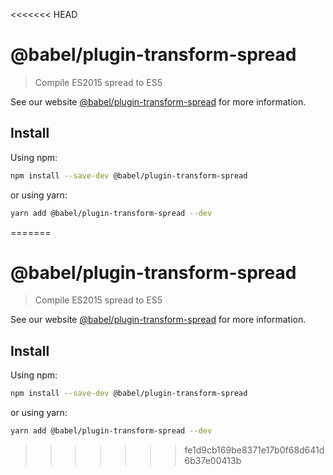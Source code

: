 <<<<<<< HEAD
# @babel/plugin-transform-spread

> Compile ES2015 spread to ES5

See our website [@babel/plugin-transform-spread](https://babeljs.io/docs/en/next/babel-plugin-transform-spread.html) for more information.

## Install

Using npm:

```sh
npm install --save-dev @babel/plugin-transform-spread
```

or using yarn:

```sh
yarn add @babel/plugin-transform-spread --dev
```
=======
# @babel/plugin-transform-spread

> Compile ES2015 spread to ES5

See our website [@babel/plugin-transform-spread](https://babeljs.io/docs/en/next/babel-plugin-transform-spread.html) for more information.

## Install

Using npm:

```sh
npm install --save-dev @babel/plugin-transform-spread
```

or using yarn:

```sh
yarn add @babel/plugin-transform-spread --dev
```
>>>>>>> fe1d9cb169be8371e17b0f68d641d6b37e00413b
